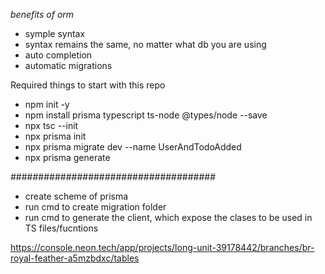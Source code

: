 *benefits of orm*

- symple syntax
- syntax remains the same, no matter what db you are using
- auto completion
- automatic migrations

Required things to start with this repo

- npm init -y
- npm install prisma typescript ts-node @types/node --save
- npx tsc --init
- npx prisma init
- npx prisma migrate dev --name UserAndTodoAdded
- npx prisma generate

#####################################

- create scheme of prisma
- run cmd to create migration folder
- run cmd to generate the client, which expose the clases to be used in TS files/fucntions


https://console.neon.tech/app/projects/long-unit-39178442/branches/br-royal-feather-a5mzbdxc/tables